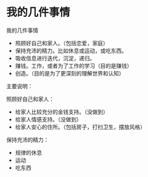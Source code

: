 # 我的几件事情

我的几件事情


- 照顾好自己和家人。（包括恋爱，家庭）
- 保持充沛的精力。比如休息或运动，或吃东西。
- 吸收信息进行迭代，沉淀，递归。
- 赚钱。工作，或者为了工作的学习（目的是赚钱）
- 创造。（目的是为了更深刻的理解世界和认知）



主要说明：

照顾好自己和家人：

- 给家人比较充分的金钱支持。（没做到）
- 给家人情感支持。（没做到）
- 给家人安心的住所。（包括房子，打扫卫生，摆放风格）

保持充沛的精力：

- 规律的休息
- 运动
- 吃东西



